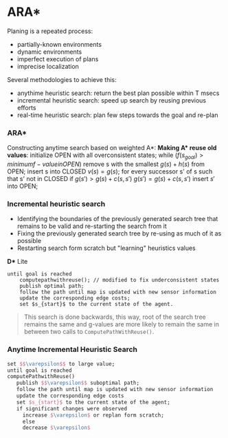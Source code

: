 # ARA\*
Planing is a repeated process:

- partially-known environments
- dynamic environments
- imperfect execution of plans
- imprecise localization

Several methodologies to achieve this:
- anythime heuristic search: return the best plan possible within T msecs
- incremental heuristic search: speed up search by reusing previous efforts
- real-time heuristic search: plan few steps towards the goal and re-plan

### ARA\*
Constructing anytime search based on weighted A\*:
**Making A\* reuse old values**:
initialize OPEN with all overconsistent states;
while ($f(s_{goal}) >  minimum f-value in OPEN$)
     remove s with the smallest $g(s) + h(s)$ from OPEN;
     insert s into CLOSED
     $v(s) = g(s)$;
     for every successor s' of s such that s' not in CLOSED
        if $g(s') > g(s) + c(s, s')$
           $g(s') = g(s) + c(s, s')$
           insert $s'$ into OPEN;

### Incremental heuristic search

- Identifying the boundaries of the previously generated search tree that remains to be valid and re-starting the search from it
- Fixing the previously generated search tree by re-using as much of it as possible
- Restarting search form scratch but "learning" heuristics values

**D\*** Lite
```
until goal is reached
    computepathwithreuse(); // modified to fix underconsistent states
    publish optimal path;
    follow the path until map is updated with new sensor information
    update the corresponding edge costs;
    set $s_{start}$ to the current state of the agent.
```
>This search is done backwards, this way, root of the search tree remains the same and g-values are more likely to remain the same in between two calls to `ComputePathWithReuse()`.

### Anytime Incremental Heuristic Search
```latex
set $$\varepsilon$$ to large value;
until goal is reached
computePathwithReuse()
   publish $$\varepsilon$$ suboptimal path;
   follow the path until map is updated with new sensor information
   update the corresponding edge costs
   set $s_{start}$ to the current state of the agent;
   if significant changes were observed
     increase $\varepsilon$ or replan form scratch;
     else
     decrease $\varepsilon$
```
